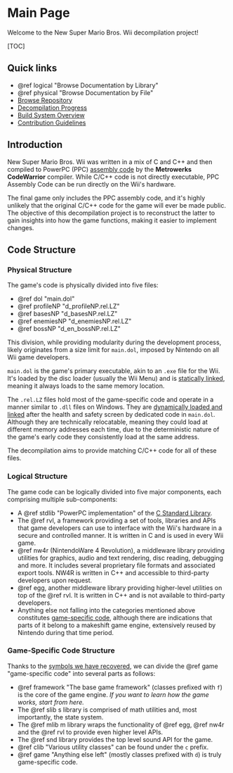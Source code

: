 # Main Page
Welcome to the New Super Mario Bros. Wii decompilation project!

[TOC]

## Quick links
- @ref logical "Browse Documentation by Library"
- @ref physical "Browse Documentation by File"
- [Browse Repository](https://github.com/NSMBW-Community/NSMBW-Decomp)
- [Decompilation Progress](https://nsmbw-community.github.io/NSMBW-Decomp/#progress)
- [Build System Overview](https://github.com/NSMBW-Community/NSMBW-Decomp/blob/master/README.md)
- [Contribution Guidelines](docs/CONTRIBUTING.md)

## Introduction
New Super Mario Bros. Wii was written in a mix of C and C++ and then compiled to PowerPC (PPC) [assembly code](https://en.wikipedia.org/wiki/Assembly_language) by the **Metrowerks CodeWarrior** compiler. While C/C++ code is not directly executable, PPC Assembly Code can be run directly on the Wii's hardware.

The final game only includes the PPC assembly code, and it's highly unlikely that the original C/C++ code for the game will ever be made public. The objective of this decompilation project is to reconstruct the latter to gain insights into how the game functions, making it easier to implement changes.

## Code Structure

### Physical Structure
The game's code is physically divided into five files:
- @ref dol "main.dol"
- @ref profileNP "d_profileNP.rel.LZ"
- @ref basesNP "d_basesNP.rel.LZ"
- @ref enemiesNP "d_enemiesNP.rel.LZ"
- @ref bossNP "d_en_bossNP.rel.LZ"

This division, while providing modularity during the development process, likely originates from a size limit for `main.dol`, imposed by Nintendo on all Wii game developers.

`main.dol` is the game's primary executable, akin to an `.exe` file for the Wii. It's loaded by the disc loader (usually the Wii Menu) and is [statically linked](https://www.baeldung.com/cs/static-dynamic-linking-differences#static-linking), meaning it always loads to the same memory location.

The `.rel.LZ` files hold most of the game-specific code and operate in a manner similar to `.dll` files on Windows. They are [dynamically loaded and linked](https://www.baeldung.com/cs/static-dynamic-linking-differences#dynamic-linking) after the health and safety screen by dedicated code in `main.dol`. Although they are technically relocatable, meaning they could load at different memory addresses each time, due to the deterministic nature of the game's early code they consistently load at the same address.

The decompilation aims to provide matching C/C++ code for all of these files.

### Logical Structure
The game code can be logically divided into five major components, each comprising multiple sub-components:
- A @ref stdlib "PowerPC implementation" of the [C Standard Library](https://en.wikipedia.org/wiki/C_standard_library).
- The @ref rvl, a framework providing a set of tools, libraries and APIs that game developers can use to interface with the Wii's hardware in a secure and controlled manner. It is written in C and is used in every Wii game.
- @ref nw4r (NintendoWare 4 Revolution), a middleware library providing utilities for graphics, audio and text rendering, disc reading, debugging and more. It includes several proprietary file formats and associated export tools. NW4R is written in C++ and accessible to third-party developers upon request.
- @ref egg, another middleware library providing higher-level utilities on top of the @ref rvl. It is written in C++ and is not available to third-party developers.
- Anything else not falling into the categories mentioned above constitutes [game-specific code](#game-specific-code-structure), although there are indications that parts of it belong to a makeshift game engine, extensively reused by Nintendo during that time period.

### Game-Specific Code Structure
Thanks to the [symbols we have recovered](https://rootcubed.dev/nsmbw-symbols/), we can divide the @ref game "game-specific code" into several parts as follows:
- @ref framework "The base game framework" (classes prefixed with `f`) is the core of the game engine. _If you want to learn how the game works, start from here._
- The @ref slib s library is comprised of math utilities and, most importantly, the state system.
- The @ref mlib m library wraps the functionality of @ref egg, @ref nw4r and the @ref rvl to provide even higher level APIs.
- The @ref snd library provides the top level sound API for the game.
- @ref clib "Various utility classes" can be found under the `c` prefix.
- @ref game "Anything else left" (mostly classes prefixed with `d`) is truly game-specific code.
